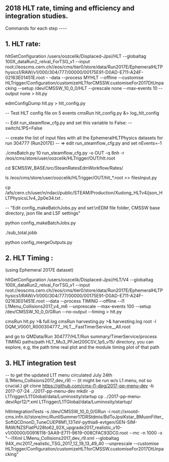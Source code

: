 ## 2018 HLT rate, timing and efficiency and integration studies. 

Commands for each step ----

## 1. HLT rate:

hltGetConfiguration /users/oozcelik/Displaced-Jpsi/HLT --globaltag 100X_dataRun2_relval_ForTSG_v1 --input root://eoscms.cern.ch//eos/cms/tier0/store/data/Run2017E/EphemeralHLTPhysics1/RAW/v1/000/304/777/00000/00175E91-D0AD-E711-A24F-02163E01451E.root - -data --process MYHLT --offline --customise HLTrigger/Configuration/customizeHLTforCMSSW.customiseFor2017DtUnpacking --setup /dev/CMSSW_10_0_0/HLT --prescale none --max-events 10 --output none > hlt.py

edmConfigDump hlt.py > hlt_config.py

-- Test HLT config file on 5 events
cmsRun hlt_config.py &> log_hlt_config

-- Edit run_steamflow_cfg.py and set this variable to False:
-- switchL1PS=False

-- create the list of input files with all the EphemeralHLTPhysics datasets for run 304777 (Run2017E)
-- => edit run_steamflow_cfg.py and set nEvents=-1

./cmsBatch.py 10 run_steamflow_cfg.py -o OUT -q 8nh -r /eos/cms/store/user/oozcelik/HLTrigger/OUT/hlt.root

cd $CMSSW_BASE/src/SteamRatesEdmWorkflow/Rates/

ls /eos/cms/store/user/oozcelik/HLTrigger/OUT/hlt_*.root >> filesInput.py

cp /afs/cern.ch/user/n/ndaci/public/STEAM/Production/Xudong_HLTv4/json_HLTPhysicsL1v4_2p0e34.txt .

-- "Edit config_makeBatchJobs.py and set:\nEDM file folder, CMSSW base directory, json file and LSF settings"

python config_makeBatchJobs.py

./sub_total.jobb

python config_mergeOutputs.py

## 2. HLT Timing :
(using Ephemeral 2017E dataset)

hltGetConfiguration /users/oozcelik/Displaced-Jpsi/HLT/V4 --globaltag 100X_dataRun2_relval_ForTSG_v1 --input root://eoscms.cern.ch//eos/cms/tier0/store/data/Run2017E/EphemeralHLTPhysics1/RAW/v1/000/304/777/00000/00175E91-D0AD-E711-A24F-02163E01451E.root --data --process TIMING --offline --l1 L1Menu_Collisions2017_v4_m6 --unprescale --max-events 100 --setup /dev/CMSSW_10_0_0/GRun --no-output --timing > hlt.py

cmsRun hlt.py >& full.log
cmsRun harvesting.py >& harvesting.log
root -l DQM_V0001_R000304777__HLT__FastTimerService__All.root

and go to QMData/Run 304777/HLT/Run summary/TimerService/process TIMING paths/path HLT_Mu3_PFJet200CSV_1p5_v15/ directory, you can explore, e.g, the path time real plot and the module timing plot of that path

## 3. HLT integration test

-- to get the updated L1T menu circulated July 24th (L1Menu_Collisions2017_dev_r9) --
(it might be run w/o L1 menu, not so crucial.)
git clone https://github.com/cms-l1-dpg/2017-pp-menu-dev -b 2017-07-24 ../2017-pp-menu-dev
mkdir -p L1Trigger/L1TGlobal/data/Luminosity/startup
cp ../2017-pp-menu-dev/Apr12/*.xml L1Trigger/L1TGlobal/data/Luminosity/startup/

hltIntegrationTests -s /dev/CMSSW_10_0_0/GRun -i root://xrootd-cms.infn.it//store/mc/RunIISummer17DRStdmix/BdToJpsiKstar_BMuonFilter_SoftQCDnonD_TuneCUEP8M1_13TeV-pythia8-evtgen/GEN-SIM-RAW/NZSFlatPU28to62_92X_upgrade2017_realistic_v10-v1/00000/00916118-3AA9-E711-9619-008CFAC93DC0.root --mc -n 1000 -x "--l1Xml L1Menu_Collisions2017_dev_r9.xml --globaltag 94X_mc2017_realistic_TSG_2017_12_19_13_49_40 --unprescale --customise HLTrigger/Configuration/customizeHLTforCMSSW.customiseFor2017DtUnpacking"  


